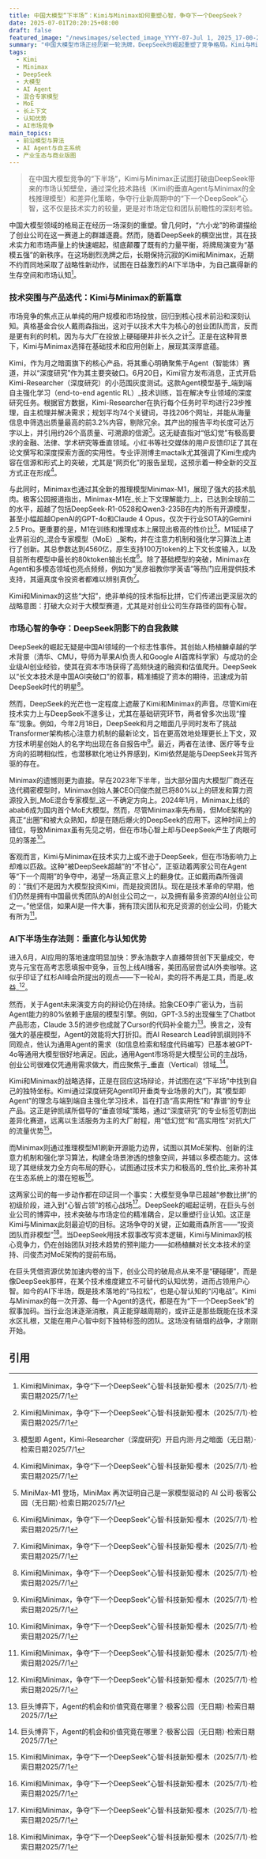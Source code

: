 ```yaml
---
title: 中国大模型“下半场”：Kimi与Minimax如何重塑心智，争夺下一个DeepSeek？
date: 2025-07-01T20:20:25+08:00
draft: false
featured_image: "/newsimages/selected_image_YYYY-07-Jul 1, 2025_17-00-23-504.jpg"
summary: "中国大模型市场正经历新一轮洗牌，DeepSeek的崛起重塑了竞争格局。Kimi与Minimax作为昔日“六小龙”的代表，近期通过发布Kimi-Researcher深度研究Agent和Minimax-M1推理模型，试图在技术深度和产品应用上实现突破，争夺“下一个DeepSeek”的市场心智。它们在长文本、MoE架构和Agent应用上的差异化策略，预示着AI下半场竞争已从参数比拼转向对垂直场景的渗透和用户认知的占领，而团队的技术前瞻性成为核心竞争力。"
tags: 
  - Kimi
  - Minimax
  - DeepSeek
  - 大模型
  - AI Agent
  - 混合专家模型
  - MoE
  - 长上下文
  - 认知优势
  - AI市场竞争
main_topics: 
  - 前沿模型与算法
  - AI Agent与自主系统
  - 产业生态与商业版图
---
```


> 在中国大模型竞争的“下半场”，Kimi与Minimax正试图打破由DeepSeek带来的市场认知壁垒，通过深化技术路线（Kimi的垂直Agent与Minimax的全栈推理模型）和差异化策略，争夺行业新周期中的“下一个DeepSeek”心智，这不仅是技术实力的较量，更是对市场定位和团队前瞻性的深刻考验。

中国大模型领域的格局正在经历一场深刻的重塑。曾几何时，“六小龙”的称谓描绘了创业公司在这一赛道上的群雄逐鹿。然而，随着DeepSeek的横空出世，其在技术实力和市场声量上的快速崛起，彻底颠覆了既有的力量平衡，将牌局演变为“基模五强”的新秩序。在这场剧烈洗牌之后，长期保持沉寂的Kimi和Minimax，近期不约而同地采取了战略性新动作，试图在日益激烈的AI下半场中，为自己赢得新的生存空间和市场认知[^1]。

### 技术突围与产品迭代：Kimi与Minimax的新篇章

市场竞争的焦点正从单纯的用户规模和市场投放，回归到核心技术前沿和深刻认知。真格基金合伙人戴雨森指出，这对于以技术大牛为核心的创业团队而言，反而是更有利的时机，因为与大厂在投放上硬碰硬并非长久之计[^1]。正是在这种背景下，Kimi与Minimax选择在基础技术和应用创新上，展现其深厚底蕴。

Kimi，作为月之暗面旗下的核心产品，将其重心明确聚焦于Agent（智能体）赛道，并以“深度研究”作为其主要突破口。6月20日，Kimi官方发布消息，正式开启Kimi-Researcher（深度研究）的小范围灰度测试。这款Agent模型基于_端到端自主强化学习（end-to-end agentic RL）_技术训练，旨在解决专业领域的深度研究任务。根据官方数据，Kimi-Researcher在执行每个任务时平均进行23步推理，自主梳理并解决需求；规划平均74个关键词，寻找206个网址，并能从海量信息中筛选出质量最高的前3.2%内容，剔除冗余。其产出的报告平均长度可达万字以上，并引用约26个高质量、可溯源的信源[^8]。这无疑直指对“低幻觉”有极高要求的金融、法律、学术研究等垂直领域。小红书等社交媒体的用户反馈印证了其在论文撰写和深度探索方面的实用性。专业评测博主mactalk尤其强调了Kimi生成内容在信源和形式上的突破，尤其是“网页化”的报告呈现，这预示着一种全新的交互方式正在形成[^1]。

与此同时，Minimax也通过其全新的推理模型Minimax-M1，展现了强大的技术肌肉。极客公园报道指出，Minimax-M1在_长上下文理解能力_上，已达到全球前二的水平，超越了包括DeepSeek-R1-0528和Qwen3-235B在内的所有开源模型，甚至小幅超越OpenAI的GPT-4o和Claude 4 Opus，仅次于行业SOTA的Gemini 2.5 Pro。更重要的是，M1在训练和推理成本上展现出极高的性价比[^9]。M1延续了业界前沿的_混合专家模型（MoE）_架构，并在注意力机制和强化学习算法上进行了创新。其总参数达到4560亿，原生支持100万token的上下文长度输入，以及目前所有模型中最长的80ktoken输出长度[^1]。除了基础模型的突破，Minimax在Agent和多模态领域也亮点频频，例如为“吴彦祖教你学英语”等热门应用提供技术支持，其逼真度令投资者都难以辨别真伪[^1]。

Kimi和Minimax的这些“大招”，绝非单纯的技术指标比拼，它们传递出更深层次的战略意图：打破大众对于大模型赛道，尤其是对创业公司生存路径的固有心智。

### 市场心智的争夺：DeepSeek阴影下的自我救赎

DeepSeek的崛起无疑是中国AI领域的一个标志性事件。其创始人杨植麟卓越的学术背景（清华、CMU，导师为苹果AI负责人和Google AI首席科学家）与成功的企业级AI创业经验，使其在资本市场获得了高频快速的融资和估值爬升。DeepSeek以“长文本技术是中国AGI突破口”的叙事，精准捕捉了资本的期待，迅速成为前DeepSeek时代的明星[^1]。

然而，DeepSeek的光芒也一定程度上遮蔽了Kimi和Minimax的声音。尽管Kimi在技术实力上与DeepSeek不遑多让，尤其在基础研究环节，两者曾多次出现“撞车”现象。例如，今年2月18日，DeepSeek和月之暗面几乎同时发布了挑战Transformer架构核心注意力机制的最新论文，旨在更高效地处理更长上下文，双方技术明星创始人的名字均出现在各自报告中[^1]。最近，两者在法律、医疗等专业方向的招聘相似性，也潜移默化地让外界感到，Kimi依然是能与DeepSeek并驾齐驱的存在。

Minimax的遗憾则更为直接。早在2023年下半年，当大部分国内大模型厂商还在迭代稠密模型时，Minimax创始人兼CEO闫俊杰就已将80%以上的研发和算力资源投入到_MoE混合专家模型_这一不确定方向上。2024年1月，Minimax上线的abab6成为国内首个MoE大模型。然而，尽管Minimax率先布局，但MoE架构的真正“出圈”和被大众熟知，却是在随后爆火的DeepSeek的应用下。这种时间上的错位，导致Minimax虽有先见之明，但在市场心智上却与DeepSeek产生了肉眼可见的落差[^1]。

客观而言，Kimi与Minimax在技术实力上或不逊于DeepSeek，但在市场影响力上却难以匹敌。这种“被DeepSeek超越”的“不甘心”，正驱动着两家公司在Agent等“下一个周期”的争夺中，渴望一场真正意义上的翻身仗。正如戴雨森所强调的：“我们不是因为大模型投资Kimi，而是投资团队。现在是技术革命的早期，他们仍然是拥有中国最优秀团队的AI创业公司之一，以及拥有最多资源的AI创业公司之一。”他坚信，如果AI是一件大事，拥有顶尖团队和充足资源的创业公司，仍能大有所为[^1]。

### AI下半场生存法则：垂直化与认知优势

进入6月，AI应用的落地速度明显加快：罗永浩数字人直播带货创下天量成交，夸克与元宝在高考志愿填报中竞争，豆包上线AI播客，美团高层尝试AI外卖咖啡。这似乎印证了红杉AI峰会所提出的观点——下一轮AI，卖的将不再是工具，而是_收益_[^1]。

然而，关于Agent未来演变方向的辩论仍在持续。拾象CEO李广密认为，当前Agent能力的80%依赖于底层的模型引擎。例如，GPT-3.5的出现催生了Chatbot产品形态，Claude 3.5的进步也成就了Cursor的代码补全能力[^6]。换言之，没有强大的基座模型，Agent的效能将大打折扣。而AI Research Lead钟凯祺则持不同观点，他认为通用Agent的需求（如信息检索和轻度代码编写）已基本被GPT-4o等通用大模型很好地满足。因此，通用Agent市场将是大模型公司的主战场，创业公司很难仅凭通用需求做大，而应聚焦于_垂直（Vertical）领域_[^6]。

Kimi和Minimax的战略选择，正是在回应这场辩论，并试图在这“下半场”中找到自己的独特坐标。Kimi通过深度研究Agent叩开垂类专业场景的大门，其“模型即Agent”的理念与端到端自主强化学习技术，旨在打造“高实用性”和“靠谱”的专业产品。这正是钟凯祺所倡导的“垂直领域”策略，通过“深度研究”的专业标签切割出差异化赛道，远离以生活服务为主的大厂射程，用“低幻觉”和“高实用性”对抗大厂的流量优势[^1]。

而Minimax则通过推理模型M1刷新开源能力边界，试图以其MoE架构、创新的注意力机制和强化学习算法，构建全场景渗透的想象空间，并辅以多模态能力。这体现了其继续发力全方向布局的野心，试图通过技术实力和极高的_性价比_来弥补其在生态系统上的潜在短板[^1]。

这两家公司的每一步动作都在印证同一个事实：大模型竞争早已超越“参数比拼”的初级阶段，进入到“心智占领”的核心战场[^1]。DeepSeek的崛起证明，在巨头与创业公司的博弈中，技术突破与市场定位的精准耦合，足以重塑行业认知。这正是Kimi与Minimax此刻最迫切的目标。这场争夺的关键，正如戴雨森所言——“投资团队而非模型”[^1]。当DeepSeek用技术叙事改写资本逻辑，Kimi与Minimax的核心竞争力，仍在创始团队对技术趋势的预判能力——如杨植麟对长文本技术的坚持、闫俊杰对MoE架构的提前布局。

在巨头凭借资源优势加速内卷的当下，创业公司的破局点从来不是“硬碰硬”，而是像DeepSeek那样，在某个技术维度建立不可替代的认知优势，进而占领用户心智。如今的AI下半场，既是技术落地的“马拉松”，也是心智认知的“闪电战”。Kimi与Minimax的每一次开源、每一个Agent的迭代，都是在为“下一个DeepSeek”的叙事加码。当行业泡沫逐渐消散，真正能穿越周期的，或许正是那些既能在技术深水区扎根，又能在用户心智中刻下独特标签的团队。这场没有硝烟的战争，才刚刚开始。

## 引用
[^1]: Kimi和Minimax，争夺“下一个DeepSeek”心智·科技新知·樱木（2025/7/1）·检索日期2025/7/1
[^2]: 闫俊杰不甘心·字母榜（无日期）·检索日期2025/7/1
[^3]: minimax的好日子来了？·字母榜（无日期）·检索日期2025/7/1
[^4]: Kimi还能找到月之亮面吗？·王智远（无日期）·检索日期2025/7/1
[^5]: Kimi和DeepSeek又撞车？·凤凰网财经（无日期）·检索日期2025/7/1
[^6]: 巨头博弈下，Agent的机会和价值究竟在哪里？·极客公园（无日期）·检索日期2025/7/1
[^7]: 开源还要IPO？MiniMax不想被遗忘在这个夏天·36氪（无日期）·检索日期2025/7/1
[^8]: 模型即 Agent，Kimi-Researcher（深度研究）开启内测·月之暗面（无日期）·检索日期2025/7/1
[^9]: MiniMax-M1 登场，MiniMax 再次证明自己是一家模型驱动的 AI 公司·极客公园（无日期）·检索日期2025/7/1
